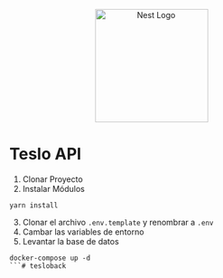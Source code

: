 <p align="center">
  <a href="http://nestjs.com/" target="blank"><img src="https://nestjs.com/img/logo-small.svg" width="200" alt="Nest Logo" /></a>
</p>

# Teslo API
1. Clonar Proyecto
2. Instalar Módulos
```
yarn install
```
3. Clonar el archivo ```.env.template``` y renombrar a ```.env```
4. Cambar las variables de entorno
5. Levantar la base de datos
```
docker-compose up -d
```# tesloback
